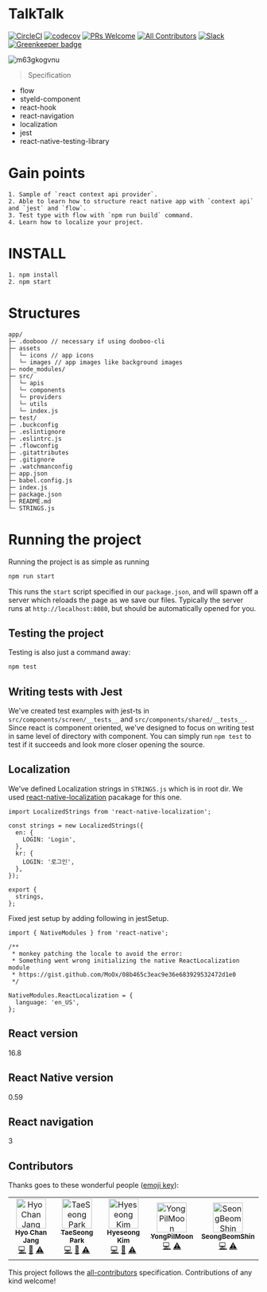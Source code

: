 # TalkTalk
[![CircleCI](https://circleci.com/gh/dooboolab/talktalk-rn.svg?style=shield)](https://circleci.com/gh/dooboolab/talktalk-rn)
[![codecov](https://codecov.io/gh/dooboolab/talktalk-rn/branch/master/graph/badge.svg)](https://codecov.io/gh/dooboolab/talktalk-rn)
[![PRs Welcome](https://img.shields.io/badge/PRs-welcome-brightgreen.svg?style=flat-square)](https://github.com/dooboolab/talktalk-rn/blob/master/CONTRIBUTING.md)
[![All Contributors](https://img.shields.io/badge/all_contributors-5-orange.svg?style=flat-square)](#contributors)
[![Slack](https://img.shields.io/badge/slack-dooboolab-purple.svg)](https://dooboolab.com/joinSlack) [![Greenkeeper badge](https://badges.greenkeeper.io/dooboolab/talktalk-rn.svg)](https://greenkeeper.io/)

![m63gkogvnu](https://user-images.githubusercontent.com/27461460/53927695-ffc23580-40ca-11e9-91cd-aadb42eb49a1.gif)

> Specification
* flow
* styeld-component
* react-hook
* react-navigation
* localization
* jest
* react-native-testing-library

# Gain points
```
1. Sample of `react context api provider`.
2. Able to learn how to structure react native app with `context api` and `jest` and `flow`.
3. Test type with flow with `npm run build` command.
4. Learn how to localize your project.
```

# INSTALL
```
1. npm install
2. npm start
```

# Structures
```text
app/
├─ .doobooo // necessary if using dooboo-cli
├─ assets
│  └─ icons // app icons
│  └─ images // app images like background images
├─ node_modules/
├─ src/
│  └─ apis
│  └─ components
│  └─ providers
│  └─ utils
│  └─ index.js
├─ test/
├─ .buckconfig
├─ .eslintignore
├─ .eslintrc.js
├─ .flowconfig
├─ .gitattributes
├─ .gitignore
├─ .watchmanconfig
├─ app.json
├─ babel.config.js
├─ index.js
├─ package.json
├─ README.md
└─ STRINGS.js
```

# Running the project
Running the project is as simple as running
```sh
npm run start
```

This runs the `start` script specified in our `package.json`, and will spawn off a server which reloads the page as we save our files.
Typically the server runs at `http://localhost:8080`, but should be automatically opened for you.

## Testing the project
Testing is also just a command away:
```sh
npm test
```

## Writing tests with Jest
We've created test examples with jest-ts in `src/components/screen/__tests__` and `src/components/shared/__tests__`. Since react is component oriented, we've designed to focus on writing test in same level of directory with component. You can simply run `npm test` to test if it succeeds and look more closer opening the source.

## Localization
We've defined Localization strings in `STRINGS.js` which is in root dir.
We used [react-native-localization](https://github.com/stefalda/ReactNativeLocalization) pacakage for this one.
```
import LocalizedStrings from 'react-native-localization';

const strings = new LocalizedStrings({
  en: {
    LOGIN: 'Login',
  },
  kr: {
    LOGIN: '로그인',
  },
});

export {
  strings,
};
```

Fixed jest setup by adding following in jestSetup.

```
import { NativeModules } from 'react-native';

/**
 * monkey patching the locale to avoid the error:
 * Something went wrong initializing the native ReactLocalization module
 * https://gist.github.com/MoOx/08b465c3eac9e36e683929532472d1e0
 */

NativeModules.ReactLocalization = {
  language: 'en_US',
};
```

## React version
16.8

## React Native version
0.59

## React navigation
3

## Contributors

Thanks goes to these wonderful people ([emoji key](https://allcontributors.org/docs/en/emoji-key)):

<!-- ALL-CONTRIBUTORS-LIST:START - Do not remove or modify this section -->
<!-- prettier-ignore -->
<table><tr><td align="center"><a href="http://dooboolab.com"><img src="https://avatars0.githubusercontent.com/u/27461460?v=4" width="60px;" alt="Hyo Chan Jang"/><br /><sub><b>Hyo Chan Jang</b></sub></a><br /><a href="https://github.com/dooboolab/talktalk-rn/commits?author=hyochan" title="Code">💻</a> <a href="https://github.com/dooboolab/talktalk-rn/commits?author=hyochan" title="Documentation">📖</a> <a href="https://github.com/dooboolab/talktalk-rn/commits?author=hyochan" title="Tests">⚠️</a></td><td align="center"><a href="https://github.com/geoseong"><img src="https://avatars0.githubusercontent.com/u/19166187?v=4" width="60px;" alt="TaeSeong Park"/><br /><sub><b>TaeSeong Park</b></sub></a><br /><a href="https://github.com/dooboolab/talktalk-rn/commits?author=geoseong" title="Code">💻</a> <a href="https://github.com/dooboolab/talktalk-rn/commits?author=geoseong" title="Documentation">📖</a> <a href="https://github.com/dooboolab/talktalk-rn/commits?author=geoseong" title="Tests">⚠️</a></td><td align="center"><a href="https://blog.cometkim.kr"><img src="https://avatars3.githubusercontent.com/u/9696352?v=4" width="60px;" alt="Hyeseong Kim"/><br /><sub><b>Hyeseong Kim</b></sub></a><br /><a href="https://github.com/dooboolab/talktalk-rn/commits?author=cometkim" title="Code">💻</a> <a href="https://github.com/dooboolab/talktalk-rn/commits?author=cometkim" title="Documentation">📖</a> <a href="https://github.com/dooboolab/talktalk-rn/commits?author=cometkim" title="Tests">⚠️</a></td><td align="center"><a href="https://github.com/YongPilMoon"><img src="https://avatars1.githubusercontent.com/u/22088158?v=4" width="60px;" alt="YongPilMoon"/><br /><sub><b>YongPilMoon</b></sub></a><br /><a href="https://github.com/dooboolab/talktalk-rn/commits?author=YongPilMoon" title="Code">💻</a> <a href="https://github.com/dooboolab/talktalk-rn/commits?author=YongPilMoon" title="Tests">⚠️</a></td><td align="center"><a href="https://github.com/unolife"><img src="https://avatars2.githubusercontent.com/u/38601861?v=4" width="60px;" alt="SeongBeomShin"/><br /><sub><b>SeongBeomShin</b></sub></a><br /><a href="https://github.com/dooboolab/talktalk-rn/commits?author=unolife" title="Code">💻</a> <a href="https://github.com/dooboolab/talktalk-rn/commits?author=unolife" title="Tests">⚠️</a></td></tr></table>

<!-- ALL-CONTRIBUTORS-LIST:END -->

This project follows the [all-contributors](https://github.com/all-contributors/all-contributors) specification. Contributions of any kind welcome!

